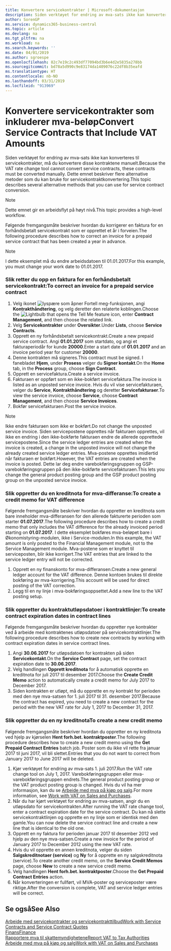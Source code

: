 ```yaml
---
title: Konvertere servicekontrakter | Microsoft-dokumentasjon
description: Siden verktøyet for endring av mva-sats ikke kan konverteres til servicekontrakter, må du konvertere disse kontraktene manuelt. Dette emnet beskriver flere alternative metoder som du kan bruke for servicekontraktkonvertering.
author: SorenGP
ms.service: dynamics365-business-central
ms.topic: article
ms.devlang: na
ms.tgt_pltfrm: na
ms.workload: na
ms.search.keywords: ''
ms.date: 04/01/2019
ms.author: sgroespe
ms.openlocfilehash: 82c7e19c2c493df77094bd3b6e4d2e5835a278bb
ms.sourcegitcommit: bd78a5d990c9e83174da1409076c22df8b35eafd
ms.translationtype: HT
ms.contentlocale: nb-NO
ms.lasthandoff: 03/31/2019
ms.locfileid: "913969"
---
```

# <a name="convert-service-contracts-that-include-vat-amounts"></a><span data-ttu-id="3934b-104">Konvertere servicekontrakter som inkluderer mva-beløp</span><span class="sxs-lookup"><span data-stu-id="3934b-104">Convert Service Contracts that Include VAT Amounts</span></span>
<span data-ttu-id="3934b-105">Siden verktøyet for endring av mva-sats ikke kan konverteres til servicekontrakter, må du konvertere disse kontraktene manuelt.</span><span class="sxs-lookup"><span data-stu-id="3934b-105">Because the VAT rate change tool cannot convert service contracts, these contracts must be converted manually.</span></span> <span data-ttu-id="3934b-106">Dette emnet beskriver flere alternative metoder som du kan bruke for servicekontraktkonvertering.</span><span class="sxs-lookup"><span data-stu-id="3934b-106">This topic describes several alternative methods that you can use for service contract conversion.</span></span>  

> [!NOTE]  
>  <span data-ttu-id="3934b-107">Dette emnet gir en arbeidsflyt på høyt nivå.</span><span class="sxs-lookup"><span data-stu-id="3934b-107">This topic provides a high-level workflow.</span></span>  

 <span data-ttu-id="3934b-108">Følgende fremgangsmåte beskriver hvordan du korrigerer en faktura for en forhåndsbetalt servicekontrakt som er opprettet et år i forveien.</span><span class="sxs-lookup"><span data-stu-id="3934b-108">The following procedure describes how to correct an invoice for a prepaid service contract that has been created a year in advance.</span></span>  

> [!NOTE]  
>  <span data-ttu-id="3934b-109">I dette eksemplet må du endre arbeidsdatoen til 01.01.2017.</span><span class="sxs-lookup"><span data-stu-id="3934b-109">For this example, you must change your work date to 01.01.2017.</span></span>  

### <a name="to-correct-an-invoice-for-a-prepaid-service-contract"></a><span data-ttu-id="3934b-110">Slik retter du opp en faktura for en forhåndsbetalt servicekontrakt:</span><span class="sxs-lookup"><span data-stu-id="3934b-110">To correct an invoice for a prepaid service contract</span></span>  
1. <span data-ttu-id="3934b-111">Velg ikonet ![lyspære som åpner Fortell meg-funksjonen](media/ui-search/search_small.png "Fortell hva du vil gjøre"), angi **Kontrakthåndtering**, og velg deretter den relaterte koblingen.</span><span class="sxs-lookup"><span data-stu-id="3934b-111">Choose the ![Lightbulb that opens the Tell Me feature](media/ui-search/search_small.png "Tell me what you want to do") icon, enter **Contract Management**, and then choose the related link.</span></span>  
2. <span data-ttu-id="3934b-112">Velg **Servicekontrakter** under **Oversikter**.</span><span class="sxs-lookup"><span data-stu-id="3934b-112">Under **Lists**, choose **Service Contracts**.</span></span>  
3. <span data-ttu-id="3934b-113">Opprett en ny forhåndsbetalt servicekontrakt.</span><span class="sxs-lookup"><span data-stu-id="3934b-113">Create a new prepaid service contract.</span></span> <span data-ttu-id="3934b-114">Angi **01.01.2017** som startdato, og angi et fakturaperiodår for kunde **20000**.</span><span class="sxs-lookup"><span data-stu-id="3934b-114">Enter a start date of **01.01.2017** and an invoice period year for customer **20000**.</span></span>  
4. <span data-ttu-id="3934b-115">Denne kontrakten må signeres.</span><span class="sxs-lookup"><span data-stu-id="3934b-115">This contract must be signed.</span></span> <span data-ttu-id="3934b-116">I fanebladet **Hjem**, under **Prosess** velger du **Signer kontakt**.</span><span class="sxs-lookup"><span data-stu-id="3934b-116">On the **Home** tab, in the **Process** group, choose **Sign Contract**.</span></span>  
5. <span data-ttu-id="3934b-117">Opprett en servicefaktura.</span><span class="sxs-lookup"><span data-stu-id="3934b-117">Create a service invoice.</span></span>
6. <span data-ttu-id="3934b-118">Fakturaen er oppført som en ikke-bokført servicefaktura.</span><span class="sxs-lookup"><span data-stu-id="3934b-118">The invoice is listed as an unposted service invoice.</span></span> <span data-ttu-id="3934b-119">Hvis du vil vise servicefakturaen, velger du **Service**, **Kontrakthåndtering** og deretter **Servicefakturaer**.</span><span class="sxs-lookup"><span data-stu-id="3934b-119">To view the service invoice, choose **Service**, choose **Contract Management**, and then choose **Service Invoices**.</span></span>  
7. <span data-ttu-id="3934b-120">Bokfør servicefakturaen.</span><span class="sxs-lookup"><span data-stu-id="3934b-120">Post the service invoice.</span></span>  

> [!NOTE]  
>  <span data-ttu-id="3934b-121">Ikke endre fakturaen som ikke er bokført.</span><span class="sxs-lookup"><span data-stu-id="3934b-121">Do not change the unposted service invoice.</span></span> <span data-ttu-id="3934b-122">Siden servicepostene opprettes når fakturaen opprettes, vil ikke en endring i den ikke-bokførte fakturaen endre de allerede opprettede servicepostene.</span><span class="sxs-lookup"><span data-stu-id="3934b-122">Since the service ledger entries are created when the invoice is created, a change in the unposted invoice will not change the already created service ledger entries.</span></span> <span data-ttu-id="3934b-123">Mva-postene opprettes imidlertid når fakturaen er bokført.</span><span class="sxs-lookup"><span data-stu-id="3934b-123">However, the VAT entries are created when the invoice is posted.</span></span> <span data-ttu-id="3934b-124">Dette lar deg endre varebokføringsgruppen og GSP-varebokføringsgruppen på den ikke-bokførte servicefakturaen.</span><span class="sxs-lookup"><span data-stu-id="3934b-124">This lets you change the general product posting group and the GSP product posting group on the unposted service invoice.</span></span>  

### <a name="to-create-a-credit-memo-for-vat-difference"></a><span data-ttu-id="3934b-125">Slik oppretter du en kreditnota for mva-differanse:</span><span class="sxs-lookup"><span data-stu-id="3934b-125">To create a credit memo for VAT difference</span></span>  
<span data-ttu-id="3934b-126">Følgende fremgangsmåte beskriver hvordan du oppretter en kreditnota som bare inneholder mva-differansen for den allerede fakturerte perioden som starter **01.07.2017**.</span><span class="sxs-lookup"><span data-stu-id="3934b-126">The following procedure describes how to create a credit memo that only includes the VAT difference for the already invoiced period starting on **01.07.2017**.</span></span> <span data-ttu-id="3934b-127">I dette eksemplet bokføres mva-beløpet bare i Økonomistyring-modulen, ikke i Service-modulen.</span><span class="sxs-lookup"><span data-stu-id="3934b-127">In this example, the VAT amount is only posted to the Financial Management module, not to the Service Management module.</span></span> <span data-ttu-id="3934b-128">Mva-postene som er knyttet til serviceposten, blir ikke korrigert.</span><span class="sxs-lookup"><span data-stu-id="3934b-128">The VAT entries that are linked to the service ledger entry will not be corrected.</span></span>  

1. <span data-ttu-id="3934b-129">Opprett en ny finanskonto for mva-differansen.</span><span class="sxs-lookup"><span data-stu-id="3934b-129">Create a new general ledger account for the VAT difference.</span></span> <span data-ttu-id="3934b-130">Denne kontoen brukes til direkte bokføring av mva-korrigering.</span><span class="sxs-lookup"><span data-stu-id="3934b-130">This account will be used for direct posting of the VAT correction.</span></span>  
2. <span data-ttu-id="3934b-131">Legg til en ny linje i mva-bokføringsoppsettet.</span><span class="sxs-lookup"><span data-stu-id="3934b-131">Add a new line to the VAT posting setup.</span></span>  

### <a name="to-create-contract-expiration-dates-in-contract-lines"></a><span data-ttu-id="3934b-132">Slik oppretter du kontraktutløpsdatoer i kontraktlinjer:</span><span class="sxs-lookup"><span data-stu-id="3934b-132">To create contract expiration dates in contract lines</span></span>  
<span data-ttu-id="3934b-133">Følgende fremgangsmåte beskriver hvordan du oppretter nye kontrakter ved å arbeide med kontraktenes utløpsdatoer på servicekontraktlinjer.</span><span class="sxs-lookup"><span data-stu-id="3934b-133">The following procedure describes how to create new contracts by working with contract expiration dates in service contract lines.</span></span>  

1. <span data-ttu-id="3934b-134">Angi **30.06.2017** for utløpsdatoen for kontrakten på siden **Servicekontakt**.</span><span class="sxs-lookup"><span data-stu-id="3934b-134">On the **Service Contract** page, set the contract expiration date to **30.06.2017**.</span></span>  
2. <span data-ttu-id="3934b-135">Velg handlingen **Opprett kreditnota** for å automatisk opprette en kreditnota for juli 2017 til desember 2017.</span><span class="sxs-lookup"><span data-stu-id="3934b-135">Choose the **Create Credit Memo** action to automatically create a credit memo for July 2017 to December 2017.</span></span>  
3. <span data-ttu-id="3934b-136">Siden kontrakten er utløpt, må du opprette en ny kontrakt for perioden med den nye mva-satsen for 1. juli 2017 til 31. desember 2017.</span><span class="sxs-lookup"><span data-stu-id="3934b-136">Because the contract has expired, you need to create a new contract for the period with the new VAT rate for July 1, 2017 to December 31, 2017.</span></span>  

### <a name="to-create-a-new-credit-memo"></a><span data-ttu-id="3934b-137">Slik oppretter du en ny kreditnota</span><span class="sxs-lookup"><span data-stu-id="3934b-137">To create a new credit memo</span></span>  
<span data-ttu-id="3934b-138">Følgende fremgangsmåte beskriver hvordan du oppretter en ny kreditnota ved hjelp av kjørselen **Hent forh.bet. kontraktposter**.</span><span class="sxs-lookup"><span data-stu-id="3934b-138">The following procedure describes how to create a new credit memo using the **Get Prepaid Contract Entries** batch job.</span></span> <span data-ttu-id="3934b-139">Poster som du ikke vil rette fra januar 2017 til juni 2017, vil bli slettet.</span><span class="sxs-lookup"><span data-stu-id="3934b-139">Entries that you do not want to correct from January 2017 to June 2017 will be deleted.</span></span>  

1. <span data-ttu-id="3934b-140">Kjør verktøyet for endring av mva-sats 1. juli 2017.</span><span class="sxs-lookup"><span data-stu-id="3934b-140">Run the VAT rate change tool on July 1, 2017.</span></span> <span data-ttu-id="3934b-141">Varebokføringsgruppen eller mva-varebokføringsgruppen endrets.</span><span class="sxs-lookup"><span data-stu-id="3934b-141">The general product posting group or the VAT product posting group is changed.</span></span> <span data-ttu-id="3934b-142">Hvis du vil ha mer informasjon, kan du se [Arbeide med mva på kjøp og salg](finance-work-with-vat.md).</span><span class="sxs-lookup"><span data-stu-id="3934b-142">For more information, see [Work with VAT on Sales and Purchases](finance-work-with-vat.md).</span></span>  
2. <span data-ttu-id="3934b-143">Når du har kjørt verktøyet for endring av mva-satsen, angir du en utløpsdato for servicekontrakten.</span><span class="sxs-lookup"><span data-stu-id="3934b-143">After running the VAT rate change tool, enter a contract expiration date for the service contract.</span></span> <span data-ttu-id="3934b-144">Du kan nå slette servicekontraktlinjen og opprette en ny linje som er identisk med den gamle.</span><span class="sxs-lookup"><span data-stu-id="3934b-144">You can now delete the service contract line and create a new line that is identical to the old one.</span></span>  
3. <span data-ttu-id="3934b-145">Opprett en ny faktura for perioden januar 2017 til desember 2012 ved hjelp av den nye mva-satsen.</span><span class="sxs-lookup"><span data-stu-id="3934b-145">Create a new invoice for the period of January 2017 to December 2012 using the new VAT rate.</span></span>  
4. <span data-ttu-id="3934b-146">Hvis du vil opprette en annen kreditnota, velger du siden **Salgskreditnotaer (service)** og **Ny** for å opprette en ny salgskreditnota (service).</span><span class="sxs-lookup"><span data-stu-id="3934b-146">To create another credit memo, on the **Service Credit Memos** page, choose **New** to create a new service credit memo.</span></span>  
5. <span data-ttu-id="3934b-147">Velg handlingen **Hent forh.bet. kontraktposter**.</span><span class="sxs-lookup"><span data-stu-id="3934b-147">Choose the **Get Prepaid Contract Entries** action.</span></span>  
6. <span data-ttu-id="3934b-148">Når konverteringen er fullført, vil MVA-poster og serviceposter være riktige.</span><span class="sxs-lookup"><span data-stu-id="3934b-148">After the conversion is complete, VAT and service ledger entries will be correct.</span></span>  

## <a name="see-also"></a><span data-ttu-id="3934b-149">Se også</span><span class="sxs-lookup"><span data-stu-id="3934b-149">See Also</span></span>  
[<span data-ttu-id="3934b-150">Arbeide med servicekontrakter og servicekontrakttilbud</span><span class="sxs-lookup"><span data-stu-id="3934b-150">Work with Service Contracts and Service Contract Quotes</span></span>](service-how-to-create-service-contracts-and-service-contract-quotes.md)  
[<span data-ttu-id="3934b-151">Finans</span><span class="sxs-lookup"><span data-stu-id="3934b-151">Finance</span></span>](finance.md)  
[<span data-ttu-id="3934b-152">Rapportere mva til skattemyndighetene</span><span class="sxs-lookup"><span data-stu-id="3934b-152">Report VAT to Tax Authorities</span></span>](finance-how-report-vat.md)  
[<span data-ttu-id="3934b-153">Arbeide med mva på kjøp og salg</span><span class="sxs-lookup"><span data-stu-id="3934b-153">Work with VAT on Sales and Purchases</span></span>](finance-work-with-vat.md)  
